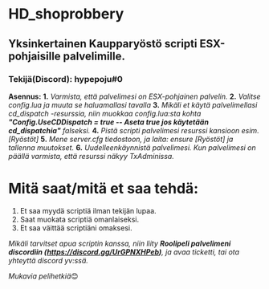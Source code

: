 # HD_shoprobbery
## Yksinkertainen Kaupparyöstö scripti ESX-pohjaisille palvelimille.
### Tekijä(Discord): hypepoju#0

**Asennus:** 
**1.** *Varmista, että palvelimesi on ESX-pohjainen palvelin.*
**2.** *Valitse config.lua ja muuta se haluamallasi tavalla*
**3.** *Mikäli et käytä palvelimellasi cd_dispatch -resurssia, niin muokkaa config.lua:sta kohta **"Config.UseCDDispatch = true -- Aseta true jos käytetään cd_dispatchia"** falseksi.*
**4.** *Pistä scripti palvelimesi resurssi kansioon esim. [Ryöstöt]*
**5.** *Mene server.cfg tiedostoon, ja laita: ensure [Ryöstöt] ja tallenna muutokset.*
**6.** *Uudelleenkäynnistä palvelimesi. Kun palvelimesi on päällä varmista, että resurssi näkyy TxAdminissa.*


# Mitä saat/mitä et saa tehdä:
1. Et saa myydä scriptiä ilman tekijän lupaa.
2. Saat muokata scriptiä omanlaiseksi.
3. Et saa väittää scriptiäni omaksesi.

*Mikäli tarvitset apua scriptin kanssa, niin liity **Roolipeli palvelimeni discordiin (https://discord.gg/UrGPNXHPeb)**, ja avaa ticketti, tai ota yhteyttä discord yv:ssä.*

*Mukavia pelihetkiä*😊